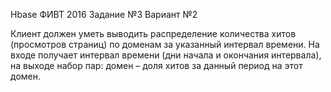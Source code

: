 Hbase ФИВТ 2016
Задание №3
Вариант №2

Клиент должен уметь выводить распределение количества хитов (просмотров страниц) по доменам за указанный интервал времени. На входе получает интервал времени (дни начала и окончания интервала), на выходе набор пар: домен – доля хитов за данный период на этот домен.